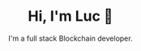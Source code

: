 <h1 align="center">Hi, I'm Luc 👋</h1>

<p align="center">I'm a full stack Blockchain developer.</p>
